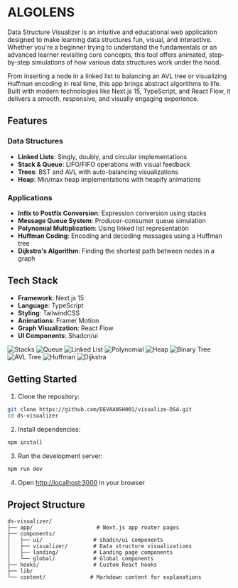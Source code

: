 # ALGOLENS

Data Structure Visualizer is an intuitive and educational web application designed to make learning data structures fun, visual, and interactive. Whether you're a beginner trying to understand the fundamentals or an advanced learner revisiting core concepts, this tool offers animated, step-by-step simulations of how various data structures work under the hood.

From inserting a node in a linked list to balancing an AVL tree or visualizing Huffman encoding in real time, this app brings abstract algorithms to life. Built with modern technologies like Next.js 15, TypeScript, and React Flow, it delivers a smooth, responsive, and visually engaging experience.

## Features

### Data Structures
- **Linked Lists**: Singly, doubly, and circular implementations
- **Stack & Queue**: LIFO/FIFO operations with visual feedback
- **Trees**: BST and AVL with auto-balancing visualizations
- **Heap**: Min/max heap implementations with heapify animations

### Applications
- **Infix to Postfix Conversion**: Expression conversion using stacks
- **Message Queue System**: Producer-consumer queue simulation
- **Polynomial Multiplication**: Using linked list representation
- **Huffman Coding**: Encoding and decoding messages using a Huffman tree
- **Dijkstra's Algorithm**: Finding the shortest path between nodes in a graph

## Tech Stack

- **Framework**: Next.js 15
- **Language**: TypeScript
- **Styling**: TailwindCSS
- **Animations**: Framer Motion
- **Graph Visualization**: React Flow
- **UI Components**: Shadcn/ui


![Stacks](./public/ds-st.png)
![Queue](./public/ds-q.png)
![Linked List](./public/ds-ll.png)
![Polynomial](./public/ds-polynomial-multiplication.png)
![Heap](./public/ds-heap.png)
![Binary Tree](./public/ds-bst.png)
![AVL Tree](./public/ds-avl.png)
![Huffman](./public/ds-huffman.png)
![Dijkstra](./public/ds-dijkstra.png)




## Getting Started

1. Clone the repository:
```bash
git clone https://github.com/DEVAANSH001/visualize-DSA.git
cd ds-visualizer
```

2. Install dependencies:
```bash
npm install
```

3. Run the development server:
```bash
npm run dev
```

4. Open [http://localhost:3000](http://localhost:3000) in your browser

## Project Structure

```
ds-visualizer/
├── app/                    # Next.js app router pages
├── components/            
│   ├── ui/                # shadcn/ui components
│   ├── visualizer/        # Data structure visualizations
│   ├── landing/           # Landing page components
│   └── global/            # Global components
├── hooks/                 # Custom React hooks
├── lib/                  
└── content/              # Markdown content for explanations
```



